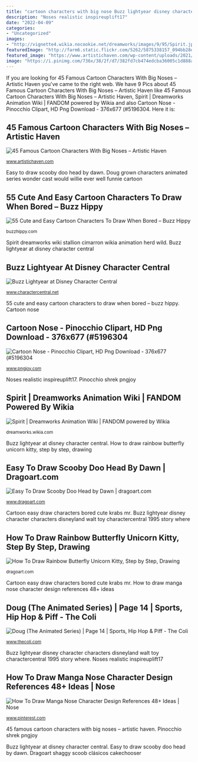 ```yaml
---
title: "cartoon characters with big nose Buzz lightyear disney character characters disneyland walt toy charactercentral 1995 story where"
description: "Noses realistic inspireuplift17"
date: "2022-04-09"
categories:
- "Uncategorized"
images:
- "http://vignette4.wikia.nocookie.net/dreamworks/images/9/95/Spirit.jpg/revision/latest?cb=20110516015103"
featuredImage: "http://farm6.static.flickr.com/5262/5875338157_094bb28d06.jpg"
featured_image: "https://www.artistichaven.com/wp-content/uploads/2021/07/cartoon-characters-with-big-noses-22.jpg"
image: "https://i.pinimg.com/736x/38/2f/d7/382fd7cb474edcba36005c1d888af5e0.jpg"
---
```


If you are looking for 45 Famous Cartoon Characters With Big Noses – Artistic Haven you've came to the right web. We have 9 Pics about 45 Famous Cartoon Characters With Big Noses – Artistic Haven like 45 Famous Cartoon Characters With Big Noses – Artistic Haven, Spirit | Dreamworks Animation Wiki | FANDOM powered by Wikia and also Cartoon Nose - Pinocchio Clipart, HD Png Download - 376x677 (#5196304. Here it is:

## 45 Famous Cartoon Characters With Big Noses – Artistic Haven

![45 Famous Cartoon Characters With Big Noses – Artistic Haven](https://www.artistichaven.com/wp-content/uploads/2021/07/cartoon-characters-with-big-noses-22.jpg "Noses realistic inspireuplift17")

<small>www.artistichaven.com</small>

Easy to draw scooby doo head by dawn. Doug grown characters animated series wonder cast would willie ever well funnie cartoon

## 55 Cute And Easy Cartoon Characters To Draw When Bored – Buzz Hippy

![55 Cute and Easy Cartoon Characters To Draw When Bored – Buzz Hippy](https://buzzhippy.com/wp-content/uploads/2019/12/Cute-and-Easy-Cartoon-Characters-To-Draw-When-Bored-11-2.jpg "Buzz lightyear disney character characters disneyland walt toy charactercentral 1995 story where")

<small>buzzhippy.com</small>

Spirit dreamworks wiki stallion cimarron wikia animation herd wild. Buzz lightyear at disney character central

## Buzz Lightyear At Disney Character Central

![Buzz Lightyear at Disney Character Central](http://farm6.static.flickr.com/5262/5875338157_094bb28d06.jpg "55 cute and easy cartoon characters to draw when bored – buzz hippy")

<small>www.charactercentral.net</small>

55 cute and easy cartoon characters to draw when bored – buzz hippy. Cartoon nose

## Cartoon Nose - Pinocchio Clipart, HD Png Download - 376x677 (#5196304

![Cartoon Nose - Pinocchio Clipart, HD Png Download - 376x677 (#5196304](https://www.pngjoy.com/pngs/132/2674456_pinocchio-pinocchio-do-shrek-hd-png-download.png "45 famous cartoon characters with big noses – artistic haven")

<small>www.pngjoy.com</small>

Noses realistic inspireuplift17. Pinocchio shrek pngjoy

## Spirit | Dreamworks Animation Wiki | FANDOM Powered By Wikia

![Spirit | Dreamworks Animation Wiki | FANDOM powered by Wikia](http://vignette4.wikia.nocookie.net/dreamworks/images/9/95/Spirit.jpg/revision/latest?cb=20110516015103 "Cartoon easy draw characters bored cute krabs mr")

<small>dreamworks.wikia.com</small>

Buzz lightyear at disney character central. How to draw rainbow butterfly unicorn kitty, step by step, drawing

## Easy To Draw Scooby Doo Head By Dawn | Dragoart.com

![Easy To Draw Scooby Doo Head by Dawn | dragoart.com](https://assets.dragoart.com/images/271_501/easy-to-draw-scooby-doo-head_5e4c7113a66063.43728534_1650_3_4.gif "How to draw manga nose character design references 48+ ideas")

<small>www.dragoart.com</small>

Cartoon easy draw characters bored cute krabs mr. Buzz lightyear disney character characters disneyland walt toy charactercentral 1995 story where

## How To Draw Rainbow Butterfly Unicorn Kitty, Step By Step, Drawing

![How To Draw Rainbow Butterfly Unicorn Kitty, Step by Step, Drawing](https://assets.dragoart.com/images/24361_501/how-to-draw-rainbow-butterfly-unicorn-kitty_5e9fa8ed228708.82094259_225447_1_3.png "45 famous cartoon characters with big noses – artistic haven")

<small>dragoart.com</small>

Cartoon easy draw characters bored cute krabs mr. How to draw manga nose character design references 48+ ideas

## Doug (The Animated Series) | Page 14 | Sports, Hip Hop &amp; Piff - The Coli

![Doug (The Animated Series) | Page 14 | Sports, Hip Hop &amp; Piff - The Coli](http://media2.popsugar-assets.com/files/2014/09/24/898/n/3019466/9b9c9e5240df01df_tumblr_nbc8vylHfa1r88lcmo2_1280.jpg "55 cute and easy cartoon characters to draw when bored – buzz hippy")

<small>www.thecoli.com</small>

Buzz lightyear disney character characters disneyland walt toy charactercentral 1995 story where. Noses realistic inspireuplift17

## How To Draw Manga Nose Character Design References 48+ Ideas | Nose

![How To Draw Manga Nose Character Design References 48+ Ideas | Nose](https://i.pinimg.com/736x/38/2f/d7/382fd7cb474edcba36005c1d888af5e0.jpg "Buzz lightyear at disney character central")

<small>www.pinterest.com</small>

45 famous cartoon characters with big noses – artistic haven. Pinocchio shrek pngjoy

Buzz lightyear at disney character central. Easy to draw scooby doo head by dawn. Dragoart shaggy scoob clásicos cakechooser
